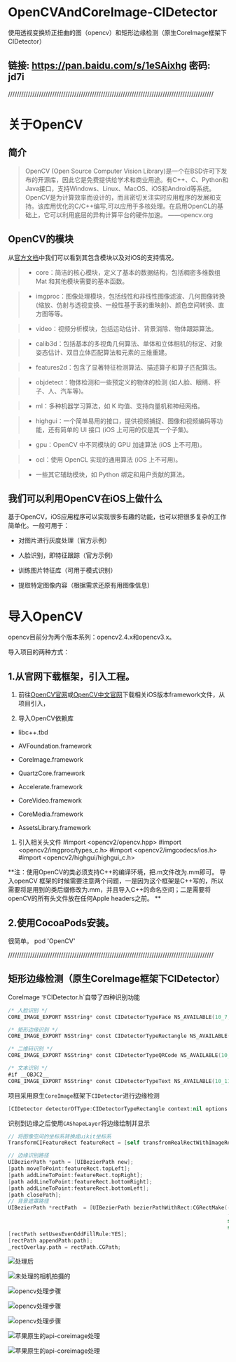 # OpenCVAndCoreImage-CIDetector
使用透视变换矫正扭曲的图（opencv）和矩形边缘检测（原生CoreImage框架下CIDetector）
## 链接: https://pan.baidu.com/s/1eSAixhg 密码: jd7i
/////////////////////////////////////////////////////////////////////////////////////////////
# 关于OpenCV
## 简介
> OpenCV (Open Source Computer Vision Library)是一个在BSD许可下发布的开源库，因此它是免费提供给学术和商业用途。有C++、C、Python和Java接口，支持Windows、Linux、MacOS、iOS和Android等系统。OpenCV是为计算效率而设计的，而且密切关注实时应用程序的发展和支持。该库用优化的C/C++编写,可以应用于多核处理。在启用OpenCL的基础上，它可以利用底层的异构计算平台的硬件加速。
                                                                                        ——opencv.org
## OpenCV的模块

从[官方文档]([http://docs.opencv.org/2.4/modules/core/doc/intro.html)中我们可以看到其包含模块以及对iOS的支持情况。

>* core：简洁的核心模块，定义了基本的数据结构，包括稠密多维数组 Mat 和其他模块需要的基本函数。

>* imgproc：图像处理模块，包括线性和非线性图像滤波、几何图像转换 (缩放、仿射与透视变换、一般性基于表的重映射)、颜色空间转换、直方图等等。

 >* video：视频分析模块，包括运动估计、背景消除、物体跟踪算法。

>* calib3d：包括基本的多视角几何算法、单体和立体相机的标定、对象姿态估计、双目立体匹配算法和元素的三维重建。

>* features2d：包含了显著特征检测算法、描述算子和算子匹配算法。

>* objdetect：物体检测和一些预定义的物体的检测 (如人脸、眼睛、杯子、人、汽车等)。

>* ml：多种机器学习算法，如 K 均值、支持向量机和神经网络。

>* highgui：一个简单易用的接口，提供视频捕捉、图像和视频编码等功能，还有简单的 UI 接口 (iOS 上可用的仅是其一个子集)。

>* gpu：OpenCV 中不同模块的 GPU 加速算法 (iOS 上不可用)。

>* ocl：使用 OpenCL 实现的通用算法 (iOS 上不可用)。

>* 一些其它辅助模块，如 Python 绑定和用户贡献的算法。

## 我们可以利用OpenCV在iOS上做什么

基于OpenCV，iOS应用程序可以实现很多有趣的功能，也可以把很多复杂的工作简单化。一般可用于：

  * 对图片进行灰度处理（官方示例）

  * 人脸识别，即特征跟踪（官方示例）

  * 训练图片特征库（可用于模式识别）

  * 提取特定图像内容（根据需求还原有用图像信息）

# 导入OpenCV

opencv目前分为两个版本系列：opencv2.4.x和opencv3.x。

导入项目的两种方式：

## 1.从官网下载框架，引入工程。

1. 前往[OpenCV官网](http://opencv.org)或[OpenCV中文官网](http://opencv.org.cn)下载相关iOS版本framework文件，从项目引入，

1. 导入OpenCV依赖库

  * libc++.tbd

  * AVFoundation.framework

  * CoreImage.framework

  * QuartzCore.framework

  * Accelerate.framework

  * CoreVideo.framework

  * CoreMedia.framework

  * AssetsLibrary.framework

1. 引入相关头文件
#import <opencv2/opencv.hpp>
#import <opencv2/imgproc/types_c.h>
#import <opencv2/imgcodecs/ios.h>
#import <opencv2/highgui/highgui_c.h>

**注：使用OpenCV的类必须支持C++的编译环境，把.m文件改为.mm即可。
导入openCV 框架的时候需要注意两个问题，一是因为这个框架是C++写的，所以需要将是用到的类后缀修改为.mm，并且导入C++的命名空间；二是需要将openCV的所有头文件放在任何Apple headers之前。
**

## 2.使用CocoaPods安装。

很简单。
pod 'OpenCV'


/////////////////////////////////////////////////////////////////////////////////////////////
## 矩形边缘检测（原生CoreImage框架下CIDetector）
CoreImage `下`CIDetector.h`自带了四种识别功能
```swift
/* 人脸识别 */
CORE_IMAGE_EXPORT NSString* const CIDetectorTypeFace NS_AVAILABLE(10_7, 5_0);

/* 矩形边缘识别 */
CORE_IMAGE_EXPORT NSString* const CIDetectorTypeRectangle NS_AVAILABLE(10_10, 8_0);

/* 二维码识别 */
CORE_IMAGE_EXPORT NSString* const CIDetectorTypeQRCode NS_AVAILABLE(10_10, 8_0);

/* 文本识别 */
#if __OBJC2__
CORE_IMAGE_EXPORT NSString* const CIDetectorTypeText NS_AVAILABLE(10_11, 9_0);
```

项目采用原生`CoreImage`框架下`CIDetector`进行边缘检测 
```swift
[CIDetector detectorOfType:CIDetectorTypeRectangle context:nil options:@{CIDetectorAccuracy : CIDetectorAccuracyHigh}];
```

识别到边缘之后使用`CAShapeLayer`将边缘绘制并显示
```swift
// 将图像空间的坐标系转换成uikit坐标系
TransformCIFeatureRect featureRect = [self transfromRealRectWithImageRect:imageRect topLeft:topLeft topRight:topRight bottomLeft:bottomLeft bottomRight:bottomRight];

// 边缘识别路径
UIBezierPath *path = [UIBezierPath new];
[path moveToPoint:featureRect.topLeft];
[path addLineToPoint:featureRect.topRight];
[path addLineToPoint:featureRect.bottomRight];
[path addLineToPoint:featureRect.bottomLeft];
[path closePath];
// 背景遮罩路径
UIBezierPath *rectPath  = [UIBezierPath bezierPathWithRect:CGRectMake(-5,
                                                                      -5,
                                                                      self.frame.size.width + 10,
                                                                      self.frame.size.height + 10)];
[rectPath setUsesEvenOddFillRule:YES];
[rectPath appendPath:path];
_rectOverlay.path = rectPath.CGPath;
```
![处理后](https://github.com/mrzhao12/OpenCVAndCoreImage-CIDetector/blob/master/屏幕快照%202017-12-05%20下午4.45.54.png)

![未处理的相机拍摄的](https://github.com/mrzhao12/OpenCVAndCoreImage-CIDetector/blob/master/屏幕快照%202017-12-05%20下午4.45.44.png)

![opencv处理步骤](https://github.com/mrzhao12/OpenCVAndCoreImage-CIDetector/blob/master/屏幕快照%202017-12-05%20下午4.49.56.png)

![opencv处理步骤](https://github.com/mrzhao12/OpenCVAndCoreImage-CIDetector/blob/master/屏幕快照%202017-12-05%20下午4.50.05.png
)


![opencv处理步骤](https://github.com/mrzhao12/OpenCVAndCoreImage-CIDetector/blob/master/屏幕快照%202017-12-05%20下午4.50.16.png)

![苹果原生的api-coreimage处理](https://github.com/mrzhao12/OpenCVAndCoreImage-CIDetector/blob/master/6A0791E45592511D20F59ADB58EC566B.jpg)

![苹果原生的api-coreimage处理](https://github.com/mrzhao12/OpenCVAndCoreImage-CIDetector/blob/master/E8F72C3BD2F43364CB85CB73DD71478F.jpg)


